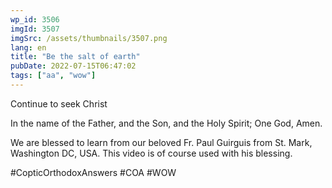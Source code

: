 ```yaml
---
wp_id: 3506
imgId: 3507
imgSrc: /assets/thumbnails/3507.png
lang: en
title: "Be the salt of earth"
pubDate: 2022-07-15T06:47:02
tags: ["aa", "wow"]
---
```

<!-- page: 6 -->

<p>Continue to seek Christ</p>
<p>In the name of the Father, and the Son, and the Holy Spirit; One God, Amen. </p>
<p>We are blessed to learn from our beloved Fr. Paul Guirguis from St. Mark, Washington DC, USA. This video is of course used with his blessing.</p>
<p>#CopticOrthodoxAnswers #COA #WOW</p>

